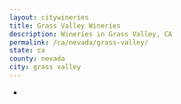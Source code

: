 ```yaml
---
layout: citywineries
title: Grass Valley Wineries
description: Wineries in Grass Valley, CA
permalink: /ca/nevada/grass-valley/
state: ca
county: nevada
city: grass valley
---
```

-
